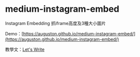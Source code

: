 # medium-instagram-embed
Instagram Embedding 抓iframe高度及3種大小圖片

Demo：[https://auguston.github.io/medium-instagram-embed/](https://auguston.github.io/medium-instagram-embed/)

教學文：[Let's Write](https://letswrite.tw/instagram-embedding/)
